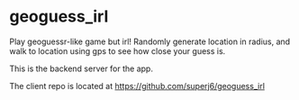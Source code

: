 # geoguess_irl

Play geoguessr-like game but irl!
Randomly generate location in radius, and walk to location using gps to see how close your guess is.

This is the backend server for the app.

The client repo is located at <https://github.com/superj6/geoguess_irl>

